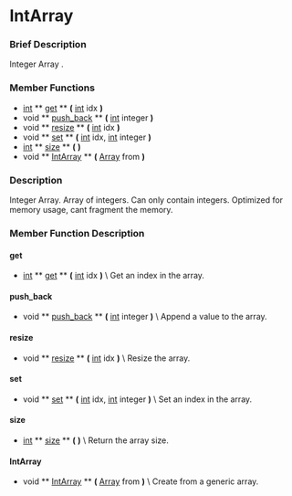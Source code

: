 #  IntArray  

###  Brief Description  
Integer Array .

###  Member Functions 
  * [int](class_int)  ** [get](#get) **  **(** [int](class_int) idx  **)**
  * void  ** [push_back](#push_back) **  **(** [int](class_int) integer  **)**
  * void  ** [resize](#resize) **  **(** [int](class_int) idx  **)**
  * void  ** [set](#set) **  **(** [int](class_int) idx, [int](class_int) integer  **)**
  * [int](class_int)  ** [size](#size) **  **(** **)**
  * void  ** [IntArray](#IntArray) **  **(** [Array](class_array) from  **)**

###  Description  
Integer Array. Array of integers. Can only contain integers. Optimized for memory usage, cant fragment the memory.

###  Member Function Description  
#### <a name="get">get</a>
  * [int](class_int)  ** [get](#get) **  **(** [int](class_int) idx  **)**
\\
Get an index in the array.
#### <a name="push_back">push_back</a>
  * void  ** [push_back](#push_back) **  **(** [int](class_int) integer  **)**
\\
Append a value to the array.
#### <a name="resize">resize</a>
  * void  ** [resize](#resize) **  **(** [int](class_int) idx  **)**
\\
Resize the array.
#### <a name="set">set</a>
  * void  ** [set](#set) **  **(** [int](class_int) idx, [int](class_int) integer  **)**
\\
Set an index in the array.
#### <a name="size">size</a>
  * [int](class_int)  ** [size](#size) **  **(** **)**
\\
Return the array size.
#### <a name="IntArray">IntArray</a>
  * void  ** [IntArray](#IntArray) **  **(** [Array](class_array) from  **)**
\\
Create from a generic array.

